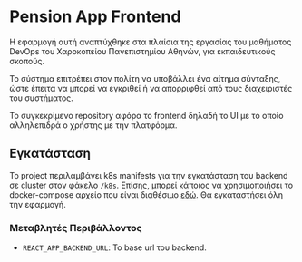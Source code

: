 # Pension App Frontend

Η εφαρμογή αυτή αναπτύχθηκε στα πλαίσια της εργασίας του μαθήματος DevOps
του Χαροκοπείου Πανεπιστημίου Αθηνών, για εκπαιδευτικούς σκοπούς.

Το σύστημα επιτρέπει στον πολίτη να υποβάλλει ένα αίτημα σύνταξης,
ώστε έπειτα να μπορεί να εγκριθεί ή να απορριφθεί από τους διαχειριστές του συστήματος.

Το συγκεκρίμενο  repository αφόρα το frontend δηλαδή το UI με το οποίο
αλληλεπιδρά ο χρήστης με την πλατφόρμα.

## Εγκατάσταση

Το project περιλαμβάνει k8s manifests για την εγκατάσταση του backend σε cluster στον φάκελο `/k8s`.
Επίσης, μπορεί κάποιος να χρησιμοποιήσει το docker-compose αρχείο που είναι διαθέσιμο [εδώ](https://github.com/echrysanthakopou/pensionapp-deployment/blob/main/docker-compose.yaml).
Θα εγκαταστήσει όλη την εφαρμογή.

### Μεταβλητές Περιβάλλοντος

- `REACT_APP_BACKEND_URL`: Το base url του backend.

